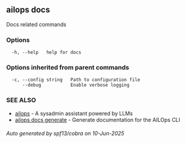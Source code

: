 ## ailops docs

Docs related commands

### Options

```
  -h, --help   help for docs
```

### Options inherited from parent commands

```
  -c, --config string   Path to configuration file
      --debug           Enable verbose logging
```

### SEE ALSO

* [ailops](ailops.md)	 - A sysadmin assistant powered by LLMs
* [ailops docs generate](ailops_docs_generate.md)	 - Generate documentation for the AILOps CLI

###### Auto generated by spf13/cobra on 10-Jun-2025
